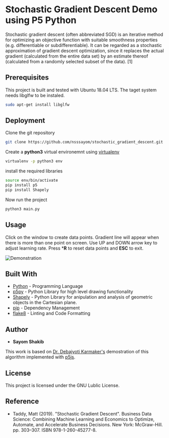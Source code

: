 # Stochastic Gradient Descent Demo using P5 Python

Stochastic gradient descent (often abbreviated SGD) is an iterative method for optimizing an objective function with suitable smoothness properties (e.g. differentiable or subdifferentiable). It can be regarded as a stochastic approximation of gradient descent optimization, since it replaces the actual gradient (calculated from the entire data set) by an estimate thereof (calculated from a randomly selected subset of the data). [1]

## Prerequisites

This project is built and tested with Ubuntu 18.04 LTS. The taget system needs libglfw to be instaled.

```bash
sudo apt-get install libglfw
```

## Deployment

Clone the git repository

```bash
git clone https://github.com/nsssayom/stochastic_gradient_descent.git
```

Create a **python3** virtual environemnt using [virtualenv](https://pypi.org/project/virtualenv/)

```bash
virtualenv -p python3 env
```

install the required libraries

```bash
source env/bin/activate
pip install p5
pip install Shapely
```

Now run the project

```bash
python3 main.py
```

## Usage

Click on the window to create data points. Gradient line will appear when there is more than one point on screen. Use UP and DOWN arrow key to adjust learning rate. Press ***R** to reset data points and **ESC** to exit.

![Demonstration](https://i.imgur.com/jhWMQGI.png)

## Built With

* [Python](https://www.python.org/) - Programming Language
* [p5py](https://github.com/p5py/p5) - Python Library for high level drawing functionality
* [Shapely](https://github.com/Toblerity/Shapely) - Python Library for anipulation and analysis of geometric objects in the Cartesian plane.
* [pip](https://pip.pypa.io/en/stable/reference/) - Dependency Management
* [flake8](https://pypi.org/project/flake8/) - Linting and Code Formatting

## Author

* **Sayom Shakib**

This work is based on [Dr. Debajyoti Karmaker's](https://scholar.google.com.au/citations?user=7sHKEusAAAAJ) demostration of this algorithm implemented with [p5js](https://p5js.org/).

## License

This project is licensed under the GNU Lublic License.

## Reference

* Taddy, Matt (2019). "Stochastic Gradient Descent". Business Data Science: Combining Machine Learning and Economics to Optimize, Automate, and Accelerate Business Decisions. New York: McGraw-Hill. pp. 303–307. ISBN 978-1-260-45277-8.
